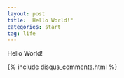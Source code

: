```yaml
---
layout: post
title:  Hello World!"
categories: start
tag: life
---
```

Hello World!


{% include disqus_comments.html %}
